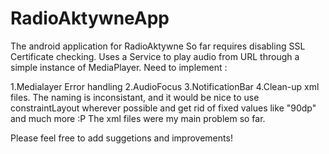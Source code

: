 # RadioAktywneApp
The android application for RadioAktywne
So far requires disabling SSL Certificate checking. 
Uses a Service to play audio from URL through a simple instance of MediaPlayer. 
Need to implement : 

1.Medialayer Error handling
2.AudioFocus
3.NotificationBar
4.Clean-up xml files. The naming is inconsistant, and it would be nice to use constraintLayout wherever possible and get rid of fixed values like "90dp" and much more :P The xml files were my main problem so far. 

Please feel free to add suggetions and improvements! 
